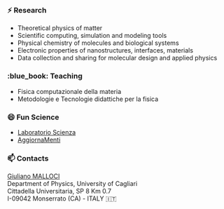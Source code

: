 ### ⚡ Research

- Theoretical physics of matter
- Scientific computing, simulation and modeling tools
- Physical chemistry of molecules and biological systems
- Electronic properties of nanostructures, interfaces, materials
- Data collection and sharing for molecular design and applied physics 

<!--
- PE3\_4 Electronic properties of materials, surfaces, interfaces, nanostructures
- PE4\_11 Physical chemistry of biological systems
- PE6\_12 Scientific computing, simulation and modelling tools
-->

### :blue\_book: Teaching

- Fisica computazionale della materia
- Metodologie e Tecnologie didattiche per la fisica

### 😄 Fun Science

- [Laboratorio Scienza](http://www.laboratorioscienza.it/)
- [AggiornaMenti](https://agenda.infn.it/event/19335/)

### 📫 Contacts

[Giuliano MALLOCI](https://www.unica.it/unica/page/it/giuliano_malloci)   
Department of Physics, University of Cagliari    
Cittadella Universitaria, SP 8 Km 0.7  
I-09042 Monserrato (CA) - ITALY :it:

<!--
**gmalloci/gmalloci** is a ✨ _special_ ✨ repository 
- [Foucault's Pendulum](http://nginx.dsf.unica.it/foucault/)
-->
